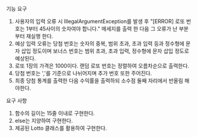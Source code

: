 기능 요구
1. 사용자의 입력 오류 시 IllegalArgumentException를 발생 후 "[ERROR] 로또 번호는 1부터 45사이의 숫자여야 합니다." 메세지를 출력 한 다음 그 오류가 난 부분 부터 재실행 한다.
2. 예상 입력 오류는 당첨 번호는 숫자의 중복, 범위 초과, 초과 입력 등과 정수형에 문자 삽입 정도이며 
   보너스 번호는 범위 초과, 초과 입력, 정수형에 문자 삽입 정도로 예상된다.
3. 로또 1장의 가격은 1000이다. 랜덤 로또 번호는 정렬하여 오름차순으로 출력한다.
4. 당첨 번호는 ','를 기준으로 나뉘어지며 추가 번호 또한 주어진다.
5. 최종 당첨 통계를 출력한 다음 수익률을 출력하되 소수점 둘째 자리에서 반올림 해야한다.

요구 사항
1. 함수의 길이는 15줄 이내로 구현한다.
2. else는 지양하여 구현한다.
3. 제공된 Lotto 클래스를 활용하여 구현한다.